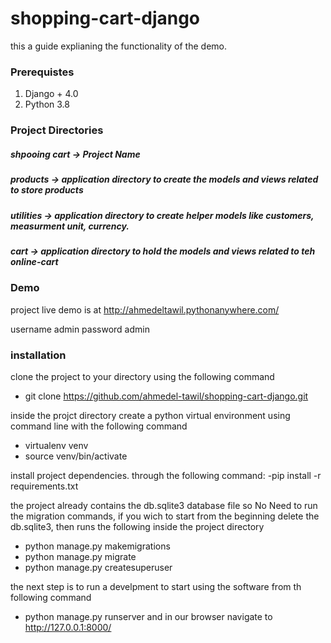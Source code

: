 # shopping-cart-django
this a guide  explianing the functionality of the demo.


### Prerequistes
1. Django + 4.0
2. Python 3.8

### Project Directories
##### shpooing cart -> Project Name
##### products -> application directory to create the models and views related to store products
##### utilities -> application directory to create helper models like customers, measurment unit, currency.
##### cart -> application directory to hold the models and views related to teh online-cart

### Demo

project live demo is at http://ahmedeltawil.pythonanywhere.com/

username admin
password admin


### installation 
 clone the project to your directory using the following command 
- git clone https://github.com/ahmedel-tawil/shopping-cart-django.git
 
 inside the projct directory create a python virtual environment using command line with the following command  
 
- virtualenv venv 
- source venv/bin/activate


 install project dependencies. through the following command:
 -pip install -r requirements.txt
 
the project already contains the db.sqlite3 database file so  No Need to  run the migration commands, if you wich to start from the beginning delete the  db.sqlite3, then runs the following inside the project directory 
 - python manage.py makemigrations
 - python manage.py migrate
 - python manage.py createsuperuser

the next step is to run a develpment to start using the software from th following  command 
- python manage.py runserver
and in our browser navigate to http://127.0.0.1:8000/ 

